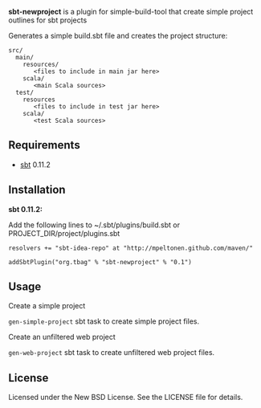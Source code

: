 **sbt-newproject** is a plugin for simple-build-tool that create simple project outlines for sbt projects

Generates a simple build.sbt file and creates the project structure:

    src/
      main/
        resources/
           <files to include in main jar here>
        scala/
           <main Scala sources>
      test/
        resources
           <files to include in test jar here>
        scala/
           <test Scala sources>

Requirements
------------

* [sbt](https://github.com/harrah/xsbt/wiki) 0.11.2


Installation
------------

**sbt 0.11.2:**

Add the following lines to ~/.sbt/plugins/build.sbt or PROJECT_DIR/project/plugins.sbt

    resolvers += "sbt-idea-repo" at "http://mpeltonen.github.com/maven/"

    addSbtPlugin("org.tbag" % "sbt-newproject" % "0.1")

Usage
-----
Create a simple project

`gen-simple-project` sbt task to create simple project files.

Create an unfiltered web project

`gen-web-project` sbt task to create unfiltered web project files.

License
-------

Licensed under the New BSD License. See the LICENSE file for details.
